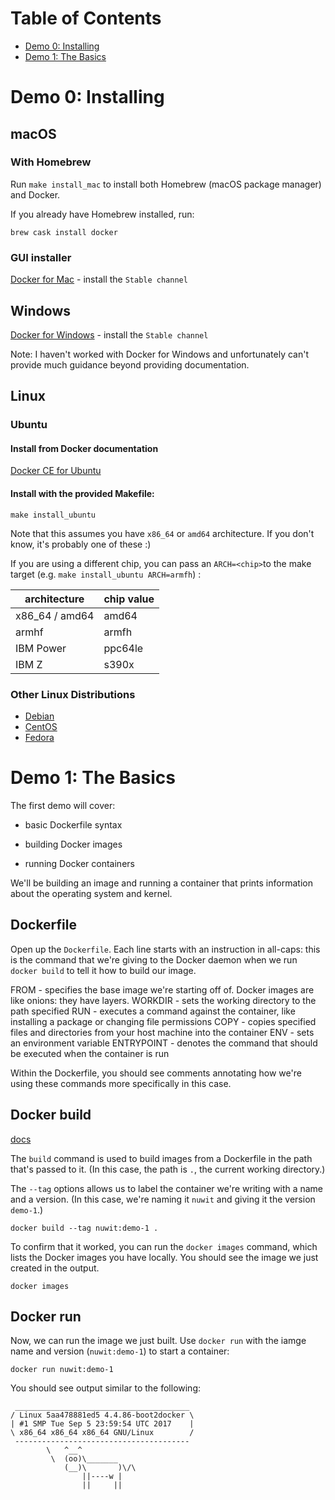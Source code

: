# Table of Contents

<!-- toc -->

- [Demo 0: Installing](demo-0-installing)
- [Demo 1: The Basics](demo-1-the-basics)

<!-- tocstop -->

# Demo 0: Installing

## macOS

### With Homebrew

Run `make install_mac` to install both Homebrew (macOS package manager) and Docker.

If you already have Homebrew installed, run:

`brew cask install docker`

### GUI installer

[Docker for Mac](https://docs.docker.com/docker-for-mac/install/) - install the `Stable channel`


## Windows

[Docker for Windows](https://docs.docker.com/docker-for-windows/install/) - install the `Stable channel`

Note: I haven't worked with Docker for Windows and unfortunately can't provide much guidance beyond providing documentation.

## Linux

### Ubuntu

#### Install from Docker documentation

[Docker CE for Ubuntu](https://docs.docker.com/install/linux/docker-ce/ubuntu/#install-docker-ce)

#### Install with the provided Makefile:

`make install_ubuntu`

Note that this assumes you have `x86_64` or `amd64` architecture. If you don't know, it's probably one of these :)

If you are using a different chip, you can pass an `ARCH=<chip>`to the make target (e.g. `make install_ubuntu ARCH=armfh`) :

architecture   | chip value
---------------|-----------------
x86_64 / amd64 | amd64
armhf          | armfh
IBM Power      | ppc64le
IBM Z          | s390x


### Other Linux Distributions

* [Debian](https://docs.docker.com/install/linux/docker-ce/debian/)
* [CentOS](https://docs.docker.com/install/linux/docker-ce/centos/)
* [Fedora](https://docs.docker.com/install/linux/docker-ce/fedora/)



# Demo 1: The Basics

The first demo will cover:

- basic Dockerfile syntax

- building Docker images

- running Docker containers

We'll be building an image and running a container that prints information about the operating system and kernel.

## Dockerfile

Open up the `Dockerfile`. Each line starts with an instruction in all-caps: this is the command that we're giving to the Docker daemon when we run `docker build` to tell it how to build our image.


FROM - specifies the base image we're starting off of. Docker images are like onions: they have layers.
WORKDIR - sets the working directory to the path specified
RUN - executes a command against the container, like installing a package or changing file permissions
COPY - copies specified files and directories from your host machine into the container
ENV - sets an environment variable
ENTRYPOINT - denotes the command that should be executed when the container is run

Within the Dockerfile, you should see comments annotating how we're using these commands more specifically in this case.

## Docker build

[docs](https://docs.docker.com/engine/reference/commandline/build/)

The `build` command is used to build images from a Dockerfile in the path that's passed to it. (In this case, the path is `.`, the current working directory.)

The `--tag` options allows us to label the container we're writing with a name and a version. (In this case, we're naming it `nuwit` and giving it the version `demo-1`.)

`docker build --tag nuwit:demo-1 .`

To confirm that it worked, you can run the `docker images` command, which lists the Docker images you have locally. You should see the image we just created in the output.

`docker images`

## Docker run

Now, we can run the image we just built. Use `docker run` with the iamge name and version (`nuwit:demo-1`) to start a container:

`docker run nuwit:demo-1`


You should see output similar to the following:
```
 _______________________________________
/ Linux 5aa478881ed5 4.4.86-boot2docker \
| #1 SMP Tue Sep 5 23:59:54 UTC 2017    |
\ x86_64 x86_64 x86_64 GNU/Linux        /
 ---------------------------------------
        \   ^__^
         \  (oo)\_______
            (__)\       )\/\
                ||----w |
                ||     ||
```



